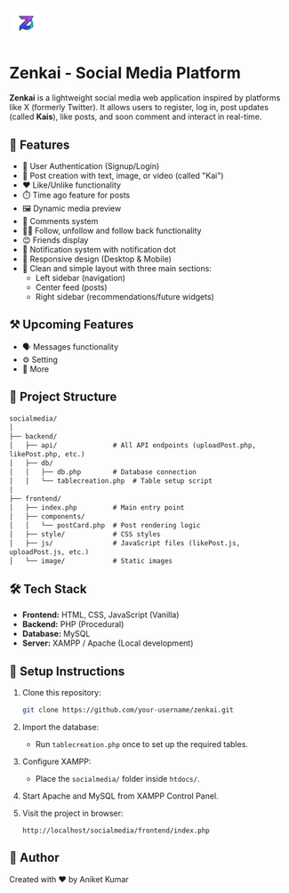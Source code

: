 
# <p>
  <img src="./Frontend/Img/LogoIconLight.png" alt="Zenkai Logo" width="60" style="border-radius: 50%;">
  <h1>Zenkai - Social Media Platform</h1>
</p>



**Zenkai** is a lightweight social media web application inspired by platforms like X (formerly Twitter). It allows users to register, log in, post updates (called **Kais**), like posts, and soon comment and interact in real-time.

## 🧩 Features

- 🔐 User Authentication (Signup/Login)
- 📝 Post creation with text, image, or video (called "Kai")
- ❤️ Like/Unlike functionality
- ⏱️ Time ago feature for posts
- 🖼️ Dynamic media preview
- 💬 Comments system
- 🙎‍♂️ Follow, unfollow and follow back functionality
- 😊 Friends display
- 🔔 Notification system with notification dot
- 📱 Responsive design (Desktop & Mobile)
- 🎯 Clean and simple layout with three main sections:
  - Left sidebar (navigation)
  - Center feed (posts)
  - Right sidebar (recommendations/future widgets)

## ⚒️ Upcoming Features
- 🗣️ Messages functionality
- ⚙️ Setting
- 👾 More

## 📁 Project Structure

```
socialmedia/
│
├── backend/
│   ├── api/              # All API endpoints (uploadPost.php, likePost.php, etc.)
│   ├── db/
│   │   ├── db.php        # Database connection
│   │   └── tablecreation.php  # Table setup script
│
├── frontend/
│   ├── index.php         # Main entry point
│   ├── components/
│   │   └── postCard.php  # Post rendering logic
│   ├── style/            # CSS styles
│   ├── js/               # JavaScript files (likePost.js, uploadPost.js, etc.)
│   └── image/            # Static images
```

## 🛠️ Tech Stack

- **Frontend:** HTML, CSS, JavaScript (Vanilla)
- **Backend:** PHP (Procedural)
- **Database:** MySQL
- **Server:** XAMPP / Apache (Local development)

## 🚀 Setup Instructions

1. Clone this repository:
   ```bash
   git clone https://github.com/your-username/zenkai.git
   ```

2. Import the database:
   - Run `tablecreation.php` once to set up the required tables.

3. Configure XAMPP:
   - Place the `socialmedia/` folder inside `htdocs/`.

4. Start Apache and MySQL from XAMPP Control Panel.

5. Visit the project in browser:
   ```
   http://localhost/socialmedia/frontend/index.php
   ```

## 🙌 Author

Created with ❤️ by Aniket Kumar

